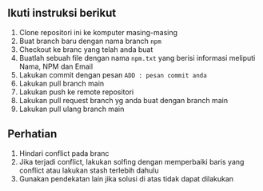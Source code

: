 ## Ikuti instruksi berikut
1. Clone repositori ini ke komputer masing-masing
2. Buat branch baru dengan nama branch ``npm``
3. Checkout ke branc yang telah anda buat
4. Buatlah sebuah file dengan nama ``npm.txt`` yang berisi informasi meliputi Nama, NPM dan Email
5. Lakukan commit dengan pesan ``ADD : pesan commit anda``
6. Lakukan pull branch main
7. Lakukan push ke remote repositori
8. Lakukan pull request branch yg anda buat dengan branch main
9. Lakukan pull ulang branch main

## Perhatian
1. Hindari conflict pada branc
2. Jika terjadi conflict, lakukan solfing dengan memperbaiki baris yang conflict atau lakukan stash terlebih dahulu
3. Gunakan pendekatan lain jika solusi di atas tidak dapat dilakukan